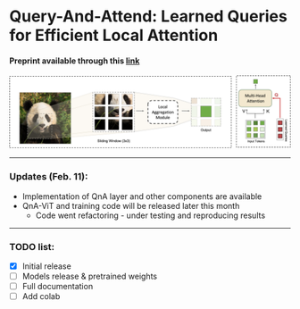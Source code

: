 # Query-And-Attend: Learned Queries for Efficient Local Attention
#### Preprint available through this [link](https://arxiv.org/abs/2112.11435)
![QnA-Overview](qna_github.png)

---
### Updates  (Feb. 11):

- Implementation of QnA layer and other components are available
- QnA-ViT and training code will be released later this month
  - Code went refactoring - under testing and reproducing results

---
### TODO list:
- [x] Initial release
- [ ] Models release & pretrained weights
- [ ] Full documentation
- [ ] Add colab 
